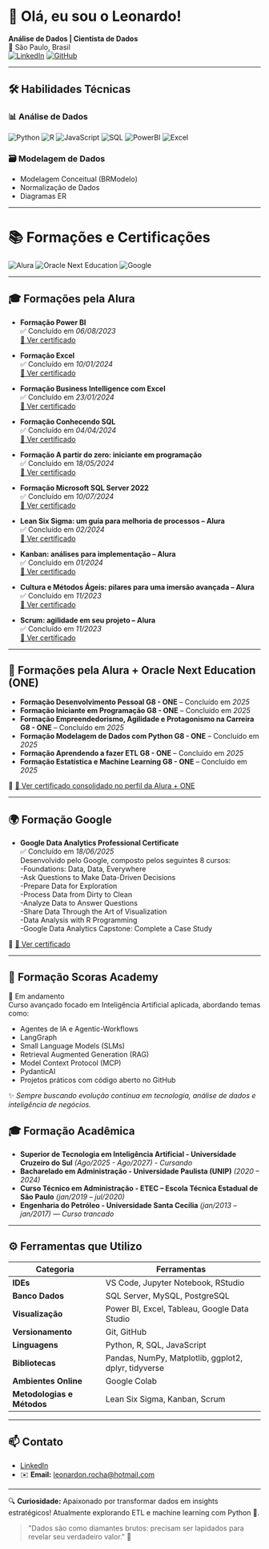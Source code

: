# 👋 Olá, eu sou o Leonardo!

**Análise de Dados | Cientista de Dados**  
📍 São Paulo, Brasil  
[![LinkedIn](https://img.shields.io/badge/LinkedIn-Connect-blue?style=flat&logo=linkedin)](https://www.linkedin.com/in/leonardo-rocha-784a15227/)
[![GitHub](https://img.shields.io/badge/GitHub-Follow-black?style=flat&logo=github)](https://github.com/LeoNRocha-tech)

---

## 🛠️ **Habilidades Técnicas**
### 📊 Análise de Dados
![Python](https://img.shields.io/badge/Python-Básico-lightgrey?logo=python)
![R](https://img.shields.io/badge/R-Básico-276DC3?style=flat&logo=r)
![JavaScript](https://img.shields.io/badge/JavaScript-Básico-lightgrey?logo=javascript)
![SQL](https://img.shields.io/badge/SQL-Básico-lightgrey?logo=postgresql)
![PowerBI](https://img.shields.io/badge/Power_BI-Intermediário-yellowgreen?logo=powerbi)
![Excel](https://img.shields.io/badge/Excel-Avançado-green?logo=microsoftexcel)


### 🗃️ Modelagem de Dados
- Modelagem Conceitual (BRModelo)
- Normalização de Dados
- Diagramas ER

---

# 📚 Formações e Certificações

![Alura](https://img.shields.io/badge/Alura-Cursos-blue)
![Oracle Next Education](https://img.shields.io/badge/Oracle-Next%20Education-red)
![Google](https://img.shields.io/badge/Google-Data%20Analytics-orange)

---

## 🎓 Formações pela Alura

- **Formação Power BI**  
  ✅ Concluído em *06/08/2023*  
  [🔗 Ver certificado](https://cursos.alura.com.br/user/leonardon-rocha/degree-power-bi-v622625-622625/certificate)

- **Formação Excel**  
  ✅ Concluído em *10/01/2024*  
  [🔗 Ver certificado](https://cursos.alura.com.br/user/leonardon-rocha/degree-excel-624882/certificate)

- **Formação Business Intelligence com Excel**  
  ✅ Concluído em *23/01/2024*  
  [🔗 Ver certificado](https://cursos.alura.com.br/user/leonardon-rocha/degree-business-intelligence-excel-502020/certificate)

- **Formação Conhecendo SQL**  
  ✅ Concluído em *04/04/2024*  
  [🔗 Ver certificado](https://cursos.alura.com.br/user/leonardon-rocha/degree-conhecendo-sql-690732/certificate)

- **Formação A partir do zero: iniciante em programação**  
  ✅ Concluído em *18/05/2024*  
  [🔗 Ver certificado](https://cursos.alura.com.br/user/leonardon-rocha/degree-programacao-662273/certificate)

- **Formação Microsoft SQL Server 2022**  
  ✅ Concluído em *10/07/2024*  
  [🔗 Ver certificado](https://cursos.alura.com.br/user/leonardon-rocha/degree-microsoft-sql-server-2022-501719/certificate)

- **Lean Six Sigma: um guia para melhoria de processos – Alura**  
  ✅ Concluído em *02/2024*  
  [🔗 Ver certificado](https://cursos.alura.com.br/user/leonardon-rocha/course/lean-six-sigma-guia-melhoria-processos/certificate)

- **Kanban: análises para implementação – Alura**  
  ✅ Concluído em *01/2024*  
  [🔗 Ver certificado](https://cursos.alura.com.br/user/leonardon-rocha/course/kanban-analises-implementacao/certificate)

- **Cultura e Métodos Ágeis: pilares para uma imersão avançada – Alura**  
  ✅ Concluído em *11/2023*  
  [🔗 Ver certificado](https://cursos.alura.com.br/user/leonardon-rocha/course/cultura-metodos-ageis-pilares-imersao-avancada/certificate)

- **Scrum: agilidade em seu projeto – Alura**  
  ✅ Concluído em *11/2023*  
  [🔗 Ver certificado](https://cursos.alura.com.br/user/leonardon-rocha/course/scrum-agilidade-seu-projeto/certificate)

---

## 🤝 Formações pela **Alura + Oracle Next Education (ONE)**

- **Formação Desenvolvimento Pessoal G8 - ONE** – Concluído em *2025*  
- **Formação Iniciante em Programação G8 - ONE** – Concluído em *2025*  
- **Formação Empreendedorismo, Agilidade e Protagonismo na Carreira G8 - ONE** – Concluído em *2025*  
- **Formação Modelagem de Dados com Python G8 - ONE** – Concluído em *2025*  
- **Formação Aprendendo a fazer ETL G8 - ONE** – Concluído em *2025*  
- **Formação Estatística e Machine Learning G8 - ONE** – Concluído em *2025*  

📄 [🔗 Ver certificado consolidado no perfil da Alura + ONE](https://cursos.alura.com.br/user/leonardon-rocha/program/14/certificate)

---

## 🌍 Formação **Google**

- **Google Data Analytics Professional Certificate**  
  ✅ Concluído em *18/06/2025*  
  Desenvolvido pelo Google, composto pelos seguintes 8 cursos:  
  -Foundations: Data, Data, Everywhere  
  -Ask Questions to Make Data-Driven Decisions  
  -Prepare Data for Exploration  
  -Process Data from Dirty to Clean  
  -Analyze Data to Answer Questions  
  -Share Data Through the Art of Visualization  
  -Data Analysis with R Programming  
  -Google Data Analytics Capstone: Complete a Case Study  

📄 [🔗 Ver certificado](https://www.coursera.org/account/accomplishments/specialization/certificate/ZXNXM1VBF3HQ)

---
## 🧠 Formação **Scoras Academy**

  📅 Em andamento  
  Curso avançado focado em Inteligência Artificial aplicada, abordando temas como:

  - Agentes de IA e Agentic-Workflows  
  - LangGraph  
  - Small Language Models (SLMs)  
  - Retrieval Augmented Generation (RAG)  
  - Model Context Protocol (MCP)  
  - PydanticAI  
  - Projetos práticos com código aberto no GitHub

✨ *Sempre buscando evolução contínua em tecnologia, análise de dados e inteligência de negócios.*


## 🎓 **Formação Acadêmica**

- **Superior de Tecnologia em Inteligência Artificial - Universidade Cruzeiro do Sul** *(Ago/2025 - Ago/2027)* - *Cursando*
- **Bacharelado em Administração - Universidade Paulista (UNIP)** *(2020 – 2024)*  
- **Curso Técnico em Administração - ETEC – Escola Técnica Estadual de São Paulo** *(jan/2019 – jul/2020)*  
- **Engenharia do Petróleo - Universidade Santa Cecília** *(jan/2013 – jan/2017)* — *Curso trancado*

  
---

## ⚙️ **Ferramentas que Utilizo**
| Categoria            | Ferramentas                                                                            |
|----------------------|----------------------------------------------------------------------------------------|
| **IDEs**                       | VS Code, Jupyter Notebook, RStudio                                           |
| **Banco Dados**                | SQL Server, MySQL, PostgreSQL                                                |
| **Visualização**               | Power BI, Excel, Tableau, Google Data Studio                                 |
| **Versionamento**              | Git, GitHub                                                                  |
| **Linguagens**                 | Python, R, SQL, JavaScript                                                   |
| **Bibliotecas**                | Pandas, NumPy, Matplotlib, ggplot2, dplyr, tidyverse                         |
| **Ambientes Online**           | Google Colab                                                                 |
| **Metodologias e Métodos**     | Lean Six Sigma, Kanban, Scrum                                                |


---

## 📫 **Contato**
- [LinkedIn](https://www.linkedin.com/in/leonardo-rocha-784a15227/)  
- ✉️ **Email:** [leonardon.rocha@hotmail.com]()  

---

🔍 **Curiosidade:** Apaixonado por transformar dados em insights estratégicos! Atualmente explorando ETL e machine learning com Python 🐍.


> "Dados são como diamantes brutos: precisam ser lapidados para revelar seu verdadeiro valor." 💎
